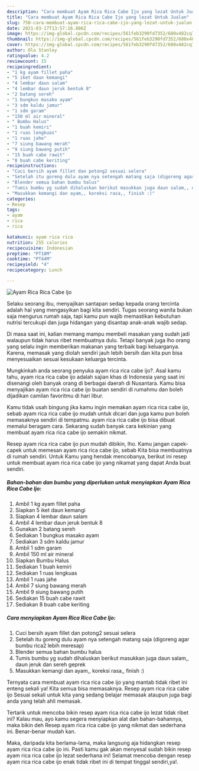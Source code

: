```yaml
---
description: "Cara membuat Ayam Rica Rica Cabe Ijo yang lezat Untuk Jualan"
title: "Cara membuat Ayam Rica Rica Cabe Ijo yang lezat Untuk Jualan"
slug: 750-cara-membuat-ayam-rica-rica-cabe-ijo-yang-lezat-untuk-jualan
date: 2021-03-17T13:57:16.806Z
image: https://img-global.cpcdn.com/recipes/561feb3290fd7352/680x482cq70/ayam-rica-rica-cabe-ijo-foto-resep-utama.jpg
thumbnail: https://img-global.cpcdn.com/recipes/561feb3290fd7352/680x482cq70/ayam-rica-rica-cabe-ijo-foto-resep-utama.jpg
cover: https://img-global.cpcdn.com/recipes/561feb3290fd7352/680x482cq70/ayam-rica-rica-cabe-ijo-foto-resep-utama.jpg
author: Ola Stanley
ratingvalue: 4.2
reviewcount: 15
recipeingredient:
- "1 kg ayam fillet paha"
- "5 iket daun kemangi"
- "4 lembar daun salam"
- "4 lembar daun jeruk bentuk 8"
- "2 batang sereh"
- "1 bungkus masako ayam"
- "3 sdm kaldu jamur"
- "1 sdm garam"
- "150 ml air mineral"
- " Bumbu Halus"
- "1 buah kemiri"
- "1 ruas lengkuas"
- "1 ruas jahe"
- "7 siung bawang merah"
- "9 siung bawang putih"
- "15 buah cabe rawit"
- "8 buah cabe keriting"
recipeinstructions:
- "Cuci bersih ayam fillet dan potong2 sesuai selera"
- "Setelah itu goreng dulu ayam nya setengah matang saja (digoreng agar bumbu rica2 lebih meresap)"
- "Blender semua bahan bumbu halus"
- "Tumis bumbu yg sudah dihaluskan berikut masukkan juga daun salam,, daun jeruk dan sereh geprek"
- "Masukkan kemangi dan ayam,, koreksi rasa,, finish :)"
categories:
- Resep
tags:
- ayam
- rica
- rica

katakunci: ayam rica rica 
nutrition: 255 calories
recipecuisine: Indonesian
preptime: "PT18M"
cooktime: "PT44M"
recipeyield: "4"
recipecategory: Lunch

---
```



![Ayam Rica Rica Cabe Ijo](https://img-global.cpcdn.com/recipes/561feb3290fd7352/680x482cq70/ayam-rica-rica-cabe-ijo-foto-resep-utama.jpg)

Selaku seorang ibu, menyajikan santapan sedap kepada orang tercinta adalah hal yang mengasyikan bagi kita sendiri. Tugas seorang  wanita bukan saja mengurus rumah saja, tapi kamu pun wajib memastikan kebutuhan nutrisi tercukupi dan juga hidangan yang disantap anak-anak wajib sedap.

Di masa  saat ini, kalian memang mampu membeli masakan yang sudah jadi walaupun tidak harus ribet membuatnya dulu. Tetapi banyak juga lho orang yang selalu ingin memberikan makanan yang terbaik bagi keluarganya. Karena, memasak yang diolah sendiri jauh lebih bersih dan kita pun bisa menyesuaikan sesuai kesukaan keluarga tercinta. 



Mungkinkah anda seorang penyuka ayam rica rica cabe ijo?. Asal kamu tahu, ayam rica rica cabe ijo adalah sajian khas di Indonesia yang saat ini disenangi oleh banyak orang di berbagai daerah di Nusantara. Kamu bisa menyajikan ayam rica rica cabe ijo buatan sendiri di rumahmu dan boleh dijadikan camilan favoritmu di hari libur.

Kamu tidak usah bingung jika kamu ingin memakan ayam rica rica cabe ijo, sebab ayam rica rica cabe ijo mudah untuk dicari dan juga kamu pun boleh memasaknya sendiri di tempatmu. ayam rica rica cabe ijo bisa dibuat memalui beragam cara. Sekarang sudah banyak cara kekinian yang membuat ayam rica rica cabe ijo semakin nikmat.

Resep ayam rica rica cabe ijo pun mudah dibikin, lho. Kamu jangan capek-capek untuk memesan ayam rica rica cabe ijo, sebab Kita bisa membuatnya di rumah sendiri. Untuk Kamu yang hendak mencobanya, berikut ini resep untuk membuat ayam rica rica cabe ijo yang nikamat yang dapat Anda buat sendiri.

<!--inarticleads1-->

##### Bahan-bahan dan bumbu yang diperlukan untuk menyiapkan Ayam Rica Rica Cabe Ijo:

1. Ambil 1 kg ayam fillet paha
1. Siapkan 5 iket daun kemangi
1. Siapkan 4 lembar daun salam
1. Ambil 4 lembar daun jeruk bentuk 8
1. Gunakan 2 batang sereh
1. Sediakan 1 bungkus masako ayam
1. Sediakan 3 sdm kaldu jamur
1. Ambil 1 sdm garam
1. Ambil 150 ml air mineral
1. Siapkan  Bumbu Halus
1. Sediakan 1 buah kemiri
1. Sediakan 1 ruas lengkuas
1. Ambil 1 ruas jahe
1. Ambil 7 siung bawang merah
1. Ambil 9 siung bawang putih
1. Sediakan 15 buah cabe rawit
1. Sediakan 8 buah cabe keriting




<!--inarticleads2-->

##### Cara menyiapkan Ayam Rica Rica Cabe Ijo:

1. Cuci bersih ayam fillet dan potong2 sesuai selera
1. Setelah itu goreng dulu ayam nya setengah matang saja (digoreng agar bumbu rica2 lebih meresap)
1. Blender semua bahan bumbu halus
1. Tumis bumbu yg sudah dihaluskan berikut masukkan juga daun salam,, daun jeruk dan sereh geprek
1. Masukkan kemangi dan ayam,, koreksi rasa,, finish :)




Ternyata cara membuat ayam rica rica cabe ijo yang mantab tidak ribet ini enteng sekali ya! Kita semua bisa memasaknya. Resep ayam rica rica cabe ijo Sesuai sekali untuk kita yang sedang belajar memasak ataupun juga bagi anda yang telah ahli memasak.

Tertarik untuk mencoba bikin resep ayam rica rica cabe ijo lezat tidak ribet ini? Kalau mau, ayo kamu segera menyiapkan alat dan bahan-bahannya, maka bikin deh Resep ayam rica rica cabe ijo yang nikmat dan sederhana ini. Benar-benar mudah kan. 

Maka, daripada kita berlama-lama, maka langsung aja hidangkan resep ayam rica rica cabe ijo ini. Pasti kamu gak akan menyesal sudah bikin resep ayam rica rica cabe ijo lezat sederhana ini! Selamat mencoba dengan resep ayam rica rica cabe ijo enak tidak ribet ini di tempat tinggal sendiri,ya!.

